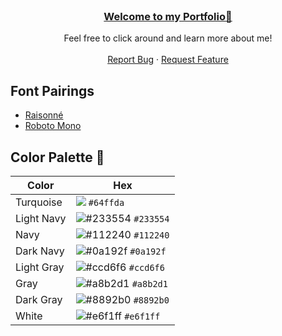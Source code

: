 <br />
<div align="center">
  <h3 align="center"><a href="https://juliagrandury.github.io/">Welcome to my Portfolio👋</a></h3>
  <p align="center">
    Feel free to click around and learn more about me!
    <br />
    <br />
    <a href="https://github.com/JuliaGrandury/juliagrandury.github.io/issues">Report Bug</a>
    ·
    <a href="https://github.com/JuliaGrandury/juliagrandury.github.io/issues">Request Feature</a>
  </p>
</div>

## Font Pairings
- <a href="https://www.typewolf.com/raisonne">Raisonné</a>
- <a href="https://fonts.google.com/specimen/Roboto+Mono">Roboto Mono</a>

## Color Palette 🎨

| Color          | Hex                                                                |
| -------------- | ------------------------------------------------------------------ |
| Turquoise      | <img src="https://img.icons8.com/ios-glyphs/30/000000/360-degrees.png"/> `#64ffda` |
| Light Navy     | ![#233554](https://via.placeholder.com/10/303C55?text=+) `#233554` |
| Navy           | ![#112240](https://via.placeholder.com/10/0a192f?text=+) `#112240` |
| Dark Navy      | ![#0a192f](https://via.placeholder.com/10/0a192f?text=+) `#0a192f` |
| Light Gray     | ![#ccd6f6](https://via.placeholder.com/10/ccd6f6?text=+) `#ccd6f6` |
| Gray           | ![#a8b2d1](https://via.placeholder.com/10/a8b2d1?text=+) `#a8b2d1` |
| Dark Gray      | ![#8892b0](https://via.placeholder.com/10/8892b0?text=+) `#8892b0` |
| White          | ![#e6f1ff](https://via.placeholder.com/10/e6f1ff?text=+) `#e6f1ff` |
